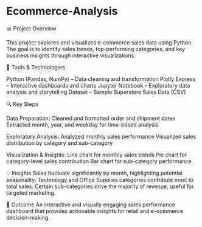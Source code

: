 # Ecommerce-Analysis

📊 Project Overview

This project explores and visualizes e-commerce sales data using Python. The goal is to identify sales trends, top-performing categories, and key business insights through interactive visualizations.

🧰 Tools & Technologies

Python (Pandas, NumPy) – Data cleaning and transformation
Plotly Express – Interactive dashboards and charts
Jupyter Notebook – Exploratory data analysis and storytelling
Dataset – Sample Superstore Sales Data (CSV)

🔍 Key Steps

Data Preparation:
Cleaned and formatted order and shipment dates
Extracted month, year, and weekday for time-based analysis

Exploratory Analysis:
Analyzed monthly sales performance
Visualized sales distribution by category and sub-category

Visualization & Insights:
Line chart for monthly sales trends
Pie chart for category-level sales contribution
Bar chart for sub-category performance

💡 Insights
Sales fluctuate significantly by month, highlighting potential seasonality.
Technology and Office Supplies categories contribute most to total sales.
Certain sub-categories drive the majority of revenue, useful for targeted marketing.

🚀 Outcome
An interactive and visually engaging sales performance dashboard that provides actionable insights for retail and e-commerce decision-making.
